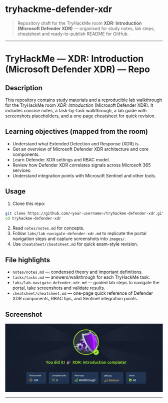 # tryhackme-defender-xdr

> Repository draft for the TryHackMe room **XDR: Introduction (Microsoft Defender XDR)** — organised for study notes, lab steps, cheatsheet and ready-to-publish README for GitHub.

---

# **TryHackMe — XDR: Introduction (Microsoft Defender XDR) — Repo**

## Description

This repository contains study materials and a reproducible lab walkthrough for the TryHackMe room *XDR: Introduction* (Microsoft Defender XDR). It includes concise notes, a task-by-task walkthrough, a lab guide with screenshots placeholders, and a one‑page cheatsheet for quick revision.

## Learning objectives (mapped from the room)

* Understand what Extended Detection and Response (XDR) is.
* Get an overview of Microsoft Defender XDR architecture and core components.
* Learn Defender XDR settings and RBAC model.
* Review how Defender XDR correlates signals across Microsoft 365 services.
* Understand integration points with Microsoft Sentinel and other tools.

## Usage

1. Clone this repo:

```bash
git clone https://github.com/<your-username>/tryhackme-defender-xdr.git
cd tryhackme-defender-xdr
```

2. Read `notes/notes.md` for concepts.
3. Follow `labs/lab-navigate-defender-xdr.md` to replicate the portal navigation steps and capture screenshots into `images/`.
4. Use `cheatsheet/cheatsheet.md` for quick exam-style revision.

## File highlights

* `notes/notes.md` — condensed theory and important definitions.
* `tasks/tasks.md` — answers/walkthrough for each TryHackMe task.
* `labs/lab-navigate-defender-xdr.md` — guided lab steps to navigate the portal, take screenshots and validate results.
* `cheatsheet/cheatsheet.md` — one-page quick reference of Defender XDR components, RBAC tips, and Sentinel integration points.

## Screenshot
![Room Completion](https://github.com/MayankQuery/tryhackme-writeups/blob/main/microsoft-defender-XDR-introduction/microsoft-defender-XDR-introduction-completion.png)

---

